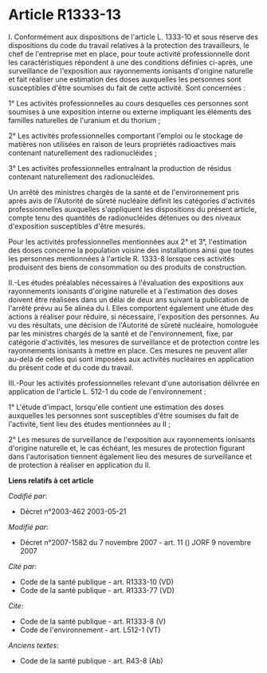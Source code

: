 # Article R1333-13

I. Conformément aux dispositions de l'article L. 1333-10 et sous réserve des dispositions du code du travail relatives à la
protection des travailleurs, le chef de l'entreprise met en place, pour toute activité professionnelle dont les
caractéristiques répondent à une des conditions définies ci-après, une surveillance de l'exposition aux rayonnements
ionisants d'origine naturelle et fait réaliser une estimation des doses auxquelles les personnes sont susceptibles d'être
soumises du fait de cette activité. Sont concernées : 

1° Les activités professionnelles au cours desquelles ces personnes sont soumises à une exposition interne ou externe
impliquant les éléments des familles naturelles de l'uranium et du thorium ; 

2° Les activités professionnelles comportant l'emploi ou le stockage de matières non utilisées en raison de leurs propriétés
radioactives mais contenant naturellement des radionucléides ; 

3° Les activités professionnelles entraînant la production de résidus contenant naturellement des radionucléides. 

Un arrêté des ministres chargés de la santé et de l'environnement pris après avis de l'Autorité de sûreté nucléaire définit
les catégories d'activités professionnelles auxquelles s'appliquent les dispositions du présent article, compte tenu des
quantités de radionucléides détenues ou des niveaux d'exposition susceptibles d'être mesurés. 

Pour les activités professionnelles mentionnées aux 2° et 3°, l'estimation des doses concerne la population voisine des
installations ainsi que toutes les personnes mentionnées à l'article R. 1333-8 lorsque ces activités produisent des biens de
consommation ou des produits de construction. 

II.-Les études préalables nécessaires à l'évaluation des expositions aux rayonnements ionisants d'origine naturelle et à
l'estimation des doses doivent être réalisées dans un délai de deux ans suivant la publication de l'arrêté prévu au 5e alinéa
du I. Elles comportent également une étude des actions à réaliser pour réduire, si nécessaire, l'exposition des personnes. Au
vu des résultats, une décision de l'Autorité de sûreté nucléaire, homologuée par les ministres chargés de la santé et de
l'environnement, fixe, par catégorie d'activités, les mesures de surveillance et de protection contre les rayonnements
ionisants à mettre en place. Ces mesures ne peuvent aller au-delà de celles qui sont imposées aux activités nucléaires en
application du présent code et du code du travail. 

III.-Pour les activités professionnelles relevant d'une autorisation délivrée en application de l'article L. 512-1 du code de
l'environnement : 

1° L'étude d'impact, lorsqu'elle contient une estimation des doses auxquelles les personnes sont susceptibles d'être soumises
du fait de l'activité, tient lieu des études mentionnées au II ; 

2° Les mesures de surveillance de l'exposition aux rayonnements ionisants d'origine naturelle et, le cas échéant, les mesures
de protection figurant dans l'autorisation tiennent également lieu des mesures de surveillance et de protection à réaliser en
application du II.

**Liens relatifs à cet article**

_Codifié par_:

  - Décret n°2003-462 2003-05-21

_Modifié par_:

  - Décret n°2007-1582 du 7 novembre 2007 - art. 11 () JORF 9 novembre 2007

_Cité par_:

  - Code de la santé publique - art. R1333-10 (VD)
  - Code de la santé publique - art. R1333-77 (VD)

_Cite_:

  - Code de la santé publique - art. R1333-8 (V)
  - Code de l'environnement - art. L512-1 (VT)

_Anciens textes_:

  - Code de la santé publique - art. R43-8 (Ab)
